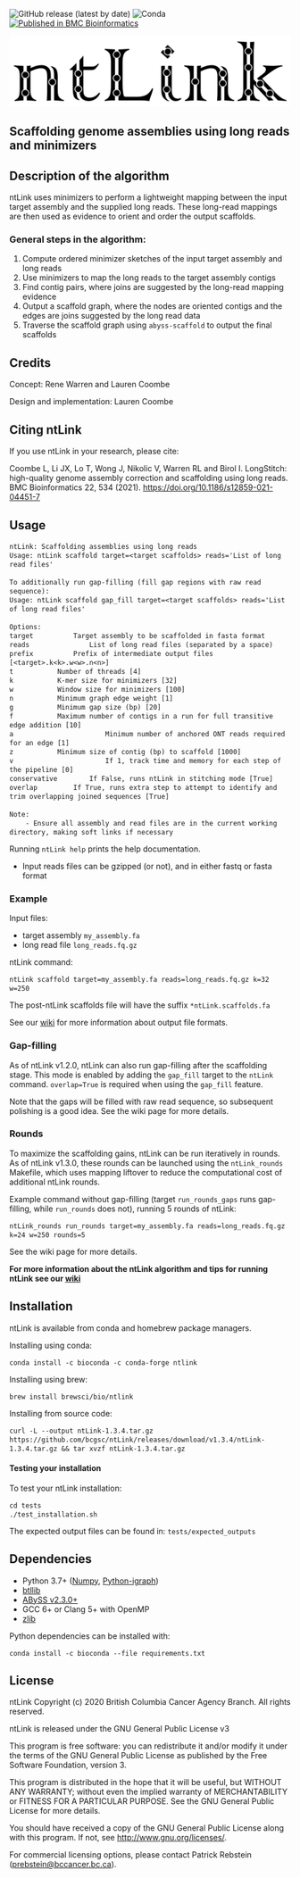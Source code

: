 ![GitHub release (latest by date)](https://img.shields.io/github/v/release/bcgsc/ntlink)
![Conda](https://img.shields.io/conda/dn/bioconda/ntlink?label=Conda)
[![Published in BMC Bioinformatics](https://img.shields.io/badge/Published%20in-BMC%20Bioinformatics-blue)](https://doi.org/10.1186/s12859-021-04451-7)

![Logo](https://github.com/bcgsc/ntLink/blob/master/ntlink-logo.png)

## Scaffolding genome assemblies using long reads and minimizers

## Description of the algorithm
ntLink uses minimizers to perform a lightweight mapping between the input target assembly and the supplied long reads. These long-read mappings are then used as evidence to orient and order the output scaffolds.

### General steps in the algorithm:
1. Compute ordered minimizer sketches of the input target assembly and long reads
2. Use minimizers to map the long reads to the target assembly contigs
3. Find contig pairs, where joins are suggested by the long-read mapping evidence
4. Output a scaffold graph, where the nodes are oriented contigs and the edges are joins suggested by the long read data
5. Traverse the scaffold graph using `abyss-scaffold` to output the final scaffolds

## Credits
Concept: Rene Warren and Lauren Coombe

Design and implementation: Lauren Coombe

## Citing ntLink
If you use ntLink in your research, please cite:

Coombe L, Li JX, Lo T, Wong J, Nikolic V, Warren RL and Birol I. LongStitch: high-quality genome assembly correction and scaffolding using long reads. BMC Bioinformatics 22, 534 (2021). https://doi.org/10.1186/s12859-021-04451-7

## Usage
```
ntLink: Scaffolding assemblies using long reads
Usage: ntLink scaffold target=<target scaffolds> reads='List of long read files'

To additionally run gap-filling (fill gap regions with raw read sequence):
Usage: ntLink scaffold gap_fill target=<target scaffolds> reads='List of long read files'

Options:
target			Target assembly to be scaffolded in fasta format
reads		        List of long read files (separated by a space)
prefix			Prefix of intermediate output files [<target>.k<k>.w<w>.n<n>]
t			Number of threads [4]
k			K-mer size for minimizers [32]
w			Window size for minimizers [100]
n			Minimum graph edge weight [1]
g			Minimum gap size (bp) [20]
f			Maximum number of contigs in a run for full transitive edge addition [10]
a                       Minimum number of anchored ONT reads required for an edge [1]
z			Minimum size of contig (bp) to scaffold [1000]
v                       If 1, track time and memory for each step of the pipeline [0]
conservative		If False, runs ntLink in stitching mode [True]
overlap			If True, runs extra step to attempt to identify and trim overlapping joined sequences [True]

Note: 
	- Ensure all assembly and read files are in the current working directory, making soft links if necessary
```

Running `ntLink help` prints the help documentation.

* Input reads files can be gzipped (or not), and in either fastq or fasta format

### Example
Input files:
* target assembly `my_assembly.fa` 
* long read file `long_reads.fq.gz`

ntLink command:
```
ntLink scaffold target=my_assembly.fa reads=long_reads.fq.gz k=32 w=250
```

The post-ntLink scaffolds file will have the suffix `*ntLink.scaffolds.fa`

See our [wiki](https://github.com/bcgsc/ntLink/wiki) for more information about output file formats.


### Gap-filling
As of ntLink v1.2.0, ntLink can also run gap-filling after the scaffolding stage. This mode is enabled by adding the `gap_fill` target to the `ntLink` command. `overlap=True` is required when using the `gap_fill` feature.

Note that the gaps will be filled with raw read sequence, so subsequent polishing is a good idea. See the wiki page for more details.

### Rounds

To maximize the scaffolding gains, ntLink can be run iteratively in rounds. As of ntLink v1.3.0, these rounds can be launched using the `ntLink_rounds` Makefile, which uses mapping liftover to reduce the computational cost of additional ntLink rounds.

Example command without gap-filling (target `run_rounds_gaps` runs gap-filling, while `run_rounds` does not), running 5 rounds of ntLink:
```
ntLink_rounds run_rounds target=my_assembly.fa reads=long_reads.fq.gz k=24 w=250 rounds=5
```

See the wiki page for more details.

**For more information about the ntLink algorithm and tips for running ntLink see our [wiki](https://github.com/bcgsc/ntLink/wiki)**

 ## Installation
 ntLink is available from conda and homebrew package managers.
 
 Installing using conda:
 ```
 conda install -c bioconda -c conda-forge ntlink
 ```
 
 Installing using brew:
 ```
 brew install brewsci/bio/ntlink
 ```
 
 Installing from source code:
 ```
curl -L --output ntLink-1.3.4.tar.gz https://github.com/bcgsc/ntLink/releases/download/v1.3.4/ntLink-1.3.4.tar.gz && tar xvzf ntLink-1.3.4.tar.gz 
```

#### Testing your installation
To test your ntLink installation:
```
cd tests
./test_installation.sh
```
The expected output files can be found in: `tests/expected_outputs`

## Dependencies
* Python 3.7+ ([Numpy](https://numpy.org/), [Python-igraph](https://igraph.org/python/))
* [btllib](https://github.com/bcgsc/btllib)
* [ABySS v2.3.0+](https://github.com/bcgsc/abyss)
* GCC 6+ or Clang 5+ with OpenMP
* [zlib](https://zlib.net/)

Python dependencies can be installed with:
```
conda install -c bioconda --file requirements.txt
```

## License
ntLink Copyright (c) 2020 British Columbia Cancer Agency Branch. All rights reserved.

ntLink is released under the GNU General Public License v3

This program is free software: you can redistribute it and/or modify it under the terms of the GNU General Public License as published by the Free Software Foundation, version 3.

This program is distributed in the hope that it will be useful, but WITHOUT ANY WARRANTY; without even the implied warranty of MERCHANTABILITY or FITNESS FOR A PARTICULAR PURPOSE. See the GNU General Public License for more details.

You should have received a copy of the GNU General Public License along with this program. If not, see http://www.gnu.org/licenses/.

For commercial licensing options, please contact Patrick Rebstein (prebstein@bccancer.bc.ca).

